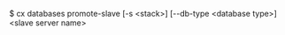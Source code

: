 <!-- post: databases_usage -->


$ cx databases promote-slave [-s &lt;stack&gt;] [--db-type &lt;database type&gt;] &lt;slave server name&gt;
